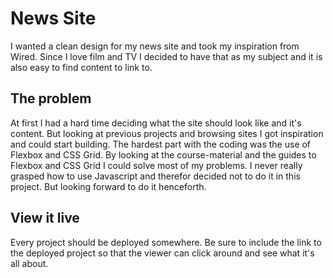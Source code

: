 # News Site

I wanted a clean design for my news site and took my inspiration from Wired. Since I love film and TV I decided to have that as my subject and it is also easy to find content to link to. 

## The problem

At first I had a hard time deciding what the site should look like and it's content. But looking at previous projects and browsing sites I got inspiration and could start building. The hardest part with the coding was the use of Flexbox and CSS Grid. By looking at the course-material and the guides to Flexbox and CSS Grid I could solve most of my problems. I never really grasped how to use Javascript and therefor decided not to do it in this project. But looking forward to do it henceforth.

## View it live
Every project should be deployed somewhere. Be sure to include the link to the deployed project so that the viewer can click around and see what it's all about.
